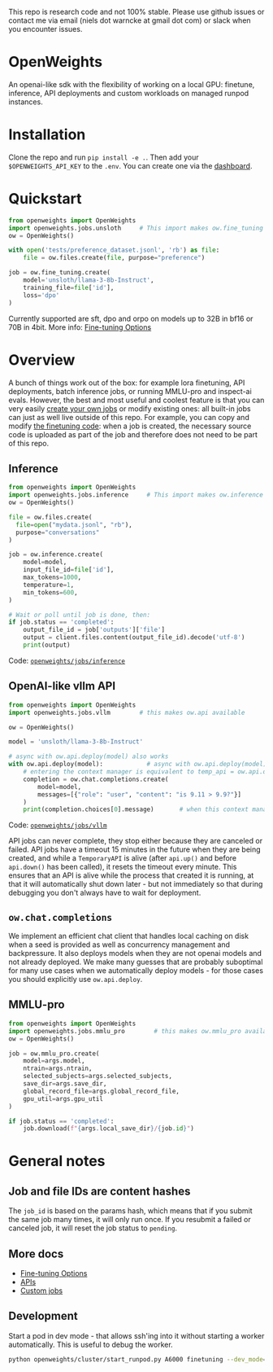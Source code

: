 This repo is research code and not 100% stable. Please use github issues or contact me via email (niels dot warncke at gmail dot com) or slack when you encounter issues.

# OpenWeights
An openai-like sdk with the flexibility of working on a local GPU: finetune, inference, API deployments and custom workloads on managed runpod instances.

# Installation
Clone the repo and run `pip install -e .`.
Then add your `$OPENWEIGHTS_API_KEY` to the `.env`. You can create one via the [dashboard](https://ktf8znsjvlhidw-8124.proxy.runpod.net/).

# Quickstart
```python
from openweights import OpenWeights
import openweights.jobs.unsloth     # This import makes ow.fine_tuning available
ow = OpenWeights()

with open('tests/preference_dataset.jsonl', 'rb') as file:
    file = ow.files.create(file, purpose="preference")

job = ow.fine_tuning.create(
    model='unsloth/llama-3-8b-Instruct',
    training_file=file['id'],
    loss='dpo'
)
```
Currently supported are sft, dpo and orpo on models up to 32B in bf16 or 70B in 4bit. More info: [Fine-tuning Options](docs/finetuning.md) 

# Overview

A bunch of things work out of the box: for example lora finetuning, API deployments, batch inference jobs, or running MMLU-pro and inspect-ai evals. However, the best and most useful and coolest feature is that you can very easily [create your own jobs](example/custom_job/) or modify existing ones: all built-in jobs can just as well live outside of this repo. For example, you can copy and modify [the finetuning code](openweights/jobs/unsloth): when a job is created, the necessary source code is uploaded as part of the job and therefore does not need to be part of this repo.

## Inference
```python
from openweights import OpenWeights
import openweights.jobs.inference     # This import makes ow.inference available
ow = OpenWeights()

file = ow.files.create(
  file=open("mydata.jsonl", "rb"),
  purpose="conversations"
)

job = ow.inference.create(
    model=model,
    input_file_id=file['id'],
    max_tokens=1000,
    temperature=1,
    min_tokens=600,
)

# Wait or poll until job is done, then:
if job.status == 'completed':
    output_file_id = job['outputs']['file']
    output = client.files.content(output_file_id).decode('utf-8')
    print(output)
```
Code: [`openweights/jobs/inference`](openweights/jobs/inference)

## OpenAI-like vllm API
```py
from openweights import OpenWeights
import openweights.jobs.vllm        # this makes ow.api available

ow = OpenWeights()

model = 'unsloth/llama-3-8b-Instruct'

# async with ow.api.deploy(model) also works
with ow.api.deploy(model):            # async with ow.api.deploy(model) also works
    # entering the context manager is equivalent to temp_api = ow.api.deploy(model) ; api.up()
    completion = ow.chat.completions.create(
        model=model,
        messages=[{"role": "user", "content": "is 9.11 > 9.9?"}]
    )
    print(completion.choices[0].message)       # when this context manager exits, it calls api.down()
```
Code: [`openweights/jobs/vllm`](openweights/jobs/vllm)


API jobs can never complete, they stop either because they are canceled or failed. API jobs have a timeout 15 minutes in the future when they are being created, and while a `TemporaryAPI` is alive (after `api.up()` and before `api.down()` has been called), it resets the timeout every minute. This ensures that an API is alive while the process that created it is running, at that it will automatically shut down later - but not immediately so that during debugging you don't always have to wait for deployment.

## `ow.chat.completions`
We implement an efficient chat client that handles local caching on disk when a seed is provided as well as concurrency management and backpressure. It also deploys models when they are not openai models and not already deployed. We make many guesses that are probably suboptimal for many use cases when we automatically deploy models - for those cases you should explicitly use `ow.api.deploy`.

## MMLU-pro
```python
from openweights import OpenWeights
import openweights.jobs.mmlu_pro        # this makes ow.mmlu_pro available
ow = OpenWeights()

job = ow.mmlu_pro.create(
    model=args.model,
    ntrain=args.ntrain,
    selected_subjects=args.selected_subjects,
    save_dir=args.save_dir,
    global_record_file=args.global_record_file,
    gpu_util=args.gpu_util
)

if job.status == 'completed':
    job.download(f"{args.local_save_dir}/{job.id}")
```

# General notes

## Job and file IDs are content hashes
The `job_id` is based on the params hash, which means that if you submit the same job many times, it will only run once. If you resubmit a failed or canceled job, it will reset the job status to `pending`.

## More docs
- [Fine-tuning Options](docs/finetuning.md) 
- [APIs](docs/api.md)
- [Custom jobs](example/custom_job/)

## Development
Start a pod in dev mode - that allows ssh'ing into it without starting a worker automatically. This is useful to debug the worker.
```sh
python openweights/cluster/start_runpod.py A6000 finetuning --dev_mode=true
```
